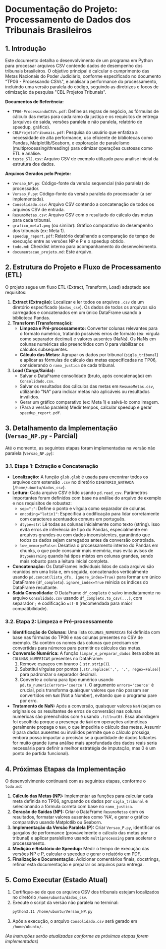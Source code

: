 # Documentação do Projeto: Processamento de Dados dos Tribunais Brasileiros

## 1. Introdução

Este documento detalha o desenvolvimento de um programa em Python para processar arquivos CSV contendo dados de desempenho dos tribunais brasileiros. O objetivo principal é calcular o cumprimento das Metas Nacionais do Poder Judiciário, conforme especificado no documento "TP06 - Processando CSVs", e analisar a performance do processamento, incluindo uma versão paralela do código, seguindo as diretrizes e focos de otimização da pesquisa "CBL Projetos Tribunais".

**Documentos de Referência:**

*   `TP06-ProcessandoCSVs.pdf`: Define as regras de negócio, as fórmulas de cálculo das metas para cada ramo da justiça e os requisitos de entrega (arquivos de saída, versões paralela e não paralela, relatório de speedup, gráfico).
*   `CBLProjetoTribunais.pdf`: Pesquisa do usuário que enfatiza a necessidade de alta performance, uso eficiente de bibliotecas como Pandas, Matplotlib/Seaborn, e exploração de paralelismo (multiprocessing/threading) para otimizar operações custosas como ETL e análise.
*   `teste_STJ.csv`: Arquivo CSV de exemplo utilizado para análise inicial da estrutura dos dados.

**Arquivos Gerados pelo Projeto:**

*   `Versao_NP.py`: Código-fonte da versão sequencial (não paralela) do processador.
*   `Versao_P.py`: Código-fonte da versão paralela do processador (a ser implementada).
*   `Consolidado.csv`: Arquivo CSV contendo a concatenação de todos os arquivos CSV de entrada.
*   `ResumoMetas.csv`: Arquivo CSV com o resultado do cálculo das metas para cada tribunal.
*   `grafico_meta1.png` (ou similar): Gráfico comparativo do desempenho dos tribunais (ex: Meta 1).
*   `speedup_report.pdf`: Relatório detalhando a comparação de tempo de execução entre as versões NP e P e o speedup obtido.
*   `todo.md`: Checklist interno para acompanhamento do desenvolvimento.
*   `documentacao_projeto.md`: Este arquivo.

## 2. Estrutura do Projeto e Fluxo de Processamento (ETL)

O projeto segue um fluxo ETL (Extract, Transform, Load) adaptado aos requisitos:

1.  **Extract (Extração):** Localizar e ler todos os arquivos `.csv` de um diretório especificado (`dados_csv`). Os dados de todos os arquivos são carregados e concatenados em um único DataFrame usando a biblioteca Pandas.
2.  **Transform (Transformação):**
    *   **Limpeza e Pré-processamento:** Converter colunas relevantes para o formato numérico, tratando possíveis erros de formato (ex: vírgula como separador decimal) e valores ausentes (NaNs). Os NaNs em colunas numéricas são preenchidos com 0 para viabilizar os cálculos subsequentes.
    *   **Cálculo das Metas:** Agrupar os dados por tribunal (`sigla_tribunal`) e aplicar as fórmulas de cálculo das metas especificadas no TP06, considerando o `ramo_justica` de cada tribunal.
3.  **Load (Carga/Saída):**
    *   Salvar o DataFrame consolidado (bruto, após concatenação) em `Consolidado.csv`.
    *   Salvar os resultados dos cálculos das metas em `ResumoMetas.csv`, utilizando "NA" para indicar metas não aplicáveis ou resultados inválidos.
    *   Gerar um gráfico comparativo (ex: Meta 1) e salvá-lo como imagem.
    *   (Para a versão paralela) Medir tempos, calcular speedup e gerar `speedup_report.pdf`.

## 3. Detalhamento da Implementação (`Versao_NP.py` - Parcial)

Até o momento, as seguintes etapas foram implementadas na versão não paralela (`Versao_NP.py`):

### 3.1. Etapa 1: Extração e Concatenação

*   **Localização:** A função `glob.glob` é usada para encontrar todos os arquivos com extensão `.csv` no diretório `DIRETORIO_ENTRADA` (`/home/ubuntu/dados_csv`).
*   **Leitura:** Cada arquivo CSV é lido usando `pd.read_csv`. Parâmetros importantes foram definidos com base na análise do arquivo de exemplo e nos requisitos de robustez:
    *   `sep=";"`: Define o ponto e vírgula como separador de colunas.
    *   `encoding="latin1"`: Especifica a codificação para lidar corretamente com caracteres acentuados comuns em português.
    *   `dtype=str`: Lê todas as colunas inicialmente como texto (string). Isso evita erros de inferência de tipo do Pandas, especialmente em arquivos grandes ou com dados inconsistentes, garantindo que todos os dados sejam carregados antes da conversão controlada.
    *   `low_memory=False`: Desativa o processamento interno do Pandas em chunks, o que pode consumir mais memória, mas evita avisos de `DtypeWarning` quando há tipos mistos em colunas grandes, sendo mais robusto para a leitura inicial completa.
*   **Concatenação:** Os DataFrames individuais lidos de cada arquivo são reunidos em uma lista e, em seguida, concatenados verticalmente usando `pd.concat(lista_dfs, ignore_index=True)` para formar um único DataFrame (`df_completo`). `ignore_index=True` reinicia os índices do DataFrame resultante.
*   **Saída Consolidada:** O DataFrame `df_completo` é salvo imediatamente no arquivo `Consolidado.csv` usando `df_completo.to_csv(...)`, com separador `;` e codificação `utf-8` (recomendada para maior compatibilidade).

### 3.2. Etapa 2: Limpeza e Pré-processamento

*   **Identificação de Colunas:** Uma lista `COLUNAS_NUMERICAS` foi definida com base nas fórmulas do TP06 e nas colunas presentes no CSV de exemplo. Ela contém os nomes das colunas que precisam ser convertidas para números para permitir os cálculos das metas.
*   **Conversão Numérica:** A função `limpar_e_preparar_dados` itera sobre as `COLUNAS_NUMERICAS` presentes no DataFrame:
    1.  Remove espaços em branco (`.str.strip()`).
    2.  Substitui vírgulas por pontos (`.str.replace(',', '.', regex=False)`) para padronizar o separador decimal.
    3.  Converte a coluna para tipo numérico usando `pd.to_numeric(errors='coerce')`. O argumento `errors='coerce'` é crucial, pois transforma quaisquer valores que não possam ser convertidos em `NaN` (Not a Number), evitando que o programa pare por erro.
*   **Tratamento de NaN:** Após a conversão, quaisquer valores `NaN` (sejam os originais ou os resultantes de erros de conversão) nas colunas numéricas são preenchidos com `0` usando `.fillna(0)`. Essa abordagem foi escolhida porque a presença de `NaN` em operações aritméticas geralmente propaga o `NaN`, o que impediria o cálculo das metas. Assumir 0 para dados ausentes ou inválidos permite que o cálculo prossiga, embora possa impactar a precisão se a quantidade de dados faltantes for muito grande (uma análise mais aprofundada dos dados reais seria necessária para definir a melhor estratégia de imputação, mas 0 é um ponto de partida funcional).

## 4. Próximas Etapas da Implementação

O desenvolvimento continuará com as seguintes etapas, conforme o `todo.md`:

1.  **Cálculo das Metas (NP):** Implementar as funções para calcular cada meta definida no TP06, agrupando os dados por `sigla_tribunal` e selecionando a fórmula correta com base no `ramo_justica`.
2.  **Geração de Saídas (NP):** Criar o DataFrame `ResumoMetas` com os resultados, formatar valores ausentes como 'NA', e gerar o gráfico comparativo usando Matplotlib ou Seaborn.
3.  **Implementação da Versão Paralela (P):** Criar `Versao_P.py`, identificar os gargalos de performance (provavelmente o cálculo das metas por tribunal) e aplicar paralelismo usando `multiprocessing` para acelerar o processamento.
4.  **Medição e Relatório de Speedup:** Medir o tempo de execução das versões NP e P, calcular o speedup e gerar o relatório em PDF.
5.  **Finalização e Documentação:** Adicionar comentários finais, docstrings, refinar esta documentação e preparar os arquivos para entrega.

## 5. Como Executar (Estado Atual)

1.  Certifique-se de que os arquivos CSV dos tribunais estejam localizados no diretório `/home/ubuntu/dados_csv`.
2.  Execute o script da versão não paralela no terminal:
    ```bash
    python3.11 /home/ubuntu/Versao_NP.py
    ```
3.  Após a execução, o arquivo `Consolidado.csv` será gerado em `/home/ubuntu/`.

*(As instruções serão atualizadas conforme as próximas etapas forem implementadas)*

